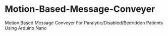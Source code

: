# Motion-Based-Message-Conveyer
Motion Based Message Conveyer For Paralytic/Disabled/Bedridden Patients Using Arduino Nano
